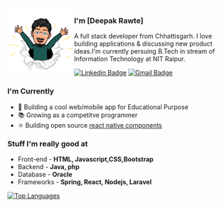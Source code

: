 <img align="left" width="150" height="150" src="https://github.com/Corruptthreat/Corruptthreat/blob/main/assets/avatar.png"/>

### I'm [Deepak Rawte]

A full stack developer from Chhattisgarh. I love building applications & discussing new product ideas.I'm currently persuing B.Tech in stream of Information Technology at NIT Raipur.

 [![Linkedin Badge](https://img.shields.io/badge/-deepakrawte-blue?style=flat-square&logo=Linkedin&logoColor=white&link=https://www.linkedin.com/in/deepakrawte/)](https://www.linkedin.com/in/deepakrawte/) 
[![Gmail Badge](https://img.shields.io/badge/-drawte786@gmail.com-c14438?style=flat-square&logo=Gmail&logoColor=white&link=mailto:drawte786@gmail.com)](mailto:drawte786@gmail.com)

### I'm Currently

- 📱 Building a cool web/mobile app for Educational Purpose
- 📚 Growing as a competitve programmer
- ⚛️ Building open source [react native components][rn-toolkit]

### Stuff I'm really good at
- Front-end - **HTML, Javascript,CSS,Bootstrap**
- Backend - **Java, php**
- Database - **Oracle**
- Frameworks - **Spring, React, Nodejs, Laravel**

[![Top Languages](https://github-readme-stats.vercel.app/api/top-langs/?username=Corruptthreat&layout=compact)][github]


[github]: https://github.com/Corruptthreat
[rn-toolkit]: https://github.com/react-native-toolkit